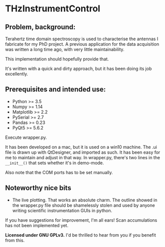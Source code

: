 # THzInstrumentControl

## Problem, background:
Terahertz time domain spectroscopy is used to characterise the antennas I fabricate for my PhD project. A previous application for the data acquisition was written a long time ago, with very little maintainability. 

This implementation should hopefully provide that.

It's written with a quick and dirty approach, but it has been doing its job excellently.

## Prerequisites and intended use:
 - Python >= 3.5
 - Numpy >= 1.14
 - Matplotlib >= 2.2
 - PySerial >= 2.7
 - Pandas >= 0.23
 - PyQt5 >= 5.6.2
 
Execute wrapper.py.

It has been developed on a mac, but it is used on a win10 machine. The .ui file is drawn up with QtDesigner, and imported as such. It has been easy for me to maintain and adjust in that way.
In wrapper.py, there's two lines in the `__init__()` that sets whether it's in demo-mode.

Also note that the COM ports has to be set manually.


## Noteworthy nice bits
 - The live plotting. That works an absolute charm. The outline showed in the wrapper.py file should be shamelessly stolen and used by anyone writing scientific instrumentation GUIs in python. 
 
 
If you have suggestions for improvement, I'm all ears!
Scan accumulations has not been implemented yet.
 

__Licensed under GNU GPLv3.__
I'd be thrilled to hear from you if you benefit from this.
